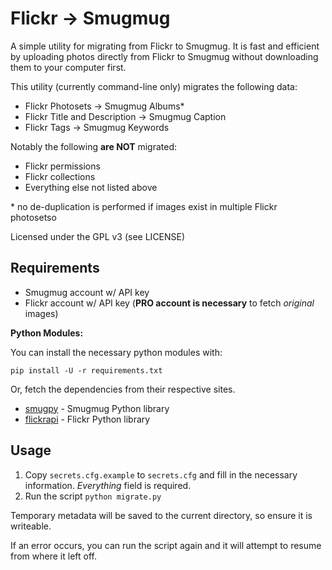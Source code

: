 Flickr -> Smugmug
=================

A simple utility for migrating from Flickr to Smugmug. It is fast and
efficient by uploading photos directly from Flickr to Smugmug without
downloading them to your computer first.

This utility (currently command-line only) migrates the following data:

* Flickr Photosets -> Smugmug Albums\*
* Flickr Title and Description -> Smugmug Caption
* Flickr Tags -> Smugmug Keywords

Notably the following **are NOT** migrated:

* Flickr permissions
* Flickr collections
* Everything else not listed above

\* no de-duplication is performed if images exist in multiple Flickr photosetso

Licensed under the GPL v3 (see LICENSE)

## Requirements

* Smugmug account w/ API key
* Flickr account w/ API key (**PRO account is necessary** to fetch *original* images)

**Python Modules:**

You can install the necessary python modules with:

    pip install -U -r requirements.txt

Or, fetch the dependencies from their respective sites.

* [smugpy](https://github.com/chrishoffman/smugpy) - Smugmug Python library
* [flickrapi](http://stuvel.eu/flickrapi) - Flickr Python library

## Usage

1. Copy `secrets.cfg.example` to `secrets.cfg` and fill in the necessary
   information. *Everything* field is required.
2. Run the script `python migrate.py`

Temporary metadata will be saved to the current directory, so ensure it is
writeable.

If an error occurs, you can run the script again and it will attempt to resume
from where it left off.
